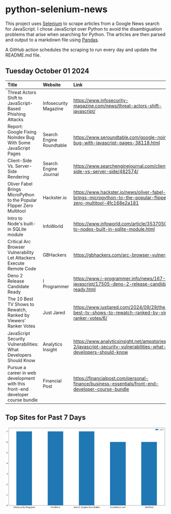 # python-selenium-news

This project uses [Selenium](https://www.seleniumhq.org/) to scrape articles from a Google News search for JavaScript.
I chose JavaScript over Python to avoid the disambiguation problems that arise when searching for Python.
The articles are then parsed and output to a markdown file using [Pandas](https://pandas.pydata.org/).

A GitHub action schedules the scraping to run every day and update the README.md file.

## Tuesday October 01 2024


| Title                                                                          | Website                  | Link                                                                                                               |
|:-------------------------------------------------------------------------------|:-------------------------|:-------------------------------------------------------------------------------------------------------------------|
| Threat Actors Shift to JavaScript-Based Phishing Attacks                       | Infosecurity Magazine    | https://www.infosecurity-magazine.com/news/threat-actors-shift-javascript/                                         |
| Report: Google Fixing Noindex Bug With Some JavaScript Pages                   | Search Engine Roundtable | https://www.seroundtable.com/google-noindex-bug-with-javascript-pages-38118.html                                   |
| Client-Side Vs. Server-Side Rendering                                          | Search Engine Journal    | https://www.searchenginejournal.com/client-side-vs-server-side/482574/                                             |
| Oliver Fabel Brings MicroPython to the Popular Flipper Zero Multitool          | Hackster.io              | https://www.hackster.io/news/oliver-fabel-brings-micropython-to-the-popular-flipper-zero-multitool-4fc168e2a181    |
| Intro to Node's built-in SQLite module                                         | InfoWorld                | https://www.infoworld.com/article/3537050/intro-to-nodes-built-in-sqlite-module.html                               |
| Critical Arc Browser Vulnerability Let Attackers Execute Remote Code           | GBHackers                | https://gbhackers.com/arc-browser-vulnerability/                                                                   |
| Deno 2 Release Candidate Ready                                                 | I Programmer             | https://www.i-programmer.info/news/167-javascript/17505-deno-2-release-candidate-ready.html                        |
| The 10 Best TV Shows to Rewatch, Ranked by Viewers’ Ranker Votes               | Just Jared               | https://www.justjared.com/2024/09/29/the-10-best-tv-shows-to-rewatch-ranked-by-viewers-ranker-votes/6/             |
| JavaScript Security Vulnerabilities: What Developers Should Know               | Analytics Insight        | https://www.analyticsinsight.net/ampstories/java-2/javascript-security-vulnerabilities-what-developers-should-know |
| Pursue a career in web development with this front-end developer course bundle | Financial Post           | https://financialpost.com/personal-finance/business-essentials/front-end-developer-course-bundle                   |
## Top Sites for Past 7 Days

![Graph of Top Sites](https://raw.githubusercontent.com/dan-mba/python-selenium-news/main/last-week.png)
